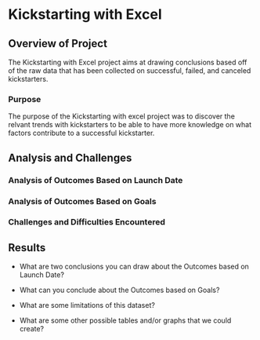 # Kickstarting with Excel

## Overview of Project
  The Kickstarting with Excel project aims at drawing conclusions based off of the raw data that has been collected on successful, failed, and canceled kickstarters. 
### Purpose
  The purpose of the Kickstarting with excel project was to discover the relvant trends with kickstarters to be able to have more knowledge on what factors contribute to a successful kickstarter. 
## Analysis and Challenges
  
### Analysis of Outcomes Based on Launch Date

### Analysis of Outcomes Based on Goals

### Challenges and Difficulties Encountered

## Results

- What are two conclusions you can draw about the Outcomes based on Launch Date?

- What can you conclude about the Outcomes based on Goals?

- What are some limitations of this dataset?

- What are some other possible tables and/or graphs that we could create?
